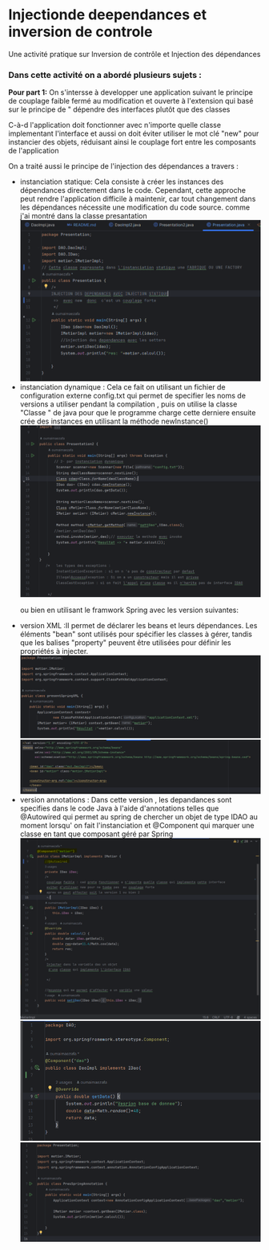 # Injectionde deependances et inversion de controle 
Une activité pratique  sur  Inversion de contrôle et Injection des dépendances

<h3>Dans cette activité  on a abordé  plusieurs sujets :     </h3>
<p><b>Pour part 1:</b> On s'intersse  à developper une application  suivant le principe de couplage faible fermé au modification et ouverte à l'extension    qui basé sur le principe  de " dépendre des interfaces  plutôt que  des classes </p>
<p> C-à-d  l'application  doit fonctionner avec  n'importe quelle classe  implementant  l'interface et aussi on doit éviter utiliser le mot  clé  "new"  pour instancier des objets, réduisant ainsi le couplage fort entre les composants de l'application </p>

<p> On a traité  aussi le principe de l'injection des dépendances  a travers :  </p>


<ul>
<li>instanciation  statique: Cela consiste à créer les instances des dépendances directement dans le code. Cependant, cette approche peut rendre l'application difficile à maintenir, car tout changement dans les dépendances nécessite une modification du code source. comme j'ai montré dans la classe presantation
<img src="captures/jc1.PNG">


</li>
<li>instanciation dynamique : Cela ce fait on utilisant un fichier de configuration externe config.txt  qui permet de specifier les noms de versions a utiliser pendant la compilation , puis on utilise la classe "Classe " de java  pour que le programme charge cette derniere ensuite  crée des instances en utilisant la méthode newInstance() 
<img src="captures/jc2.PNG">
</li>

<p>ou bien en utilisant le framwork  Spring  avec les version suivantes:</p>

<li>version XML :Il permet de déclarer les beans et leurs dépendances. Les éléments "bean" sont utilisés pour spécifier les classes à gérer, tandis que les balises "property" peuvent être utilisées pour définir les propriétés à injecter.
<img src="captures/cj3.PNG">
<img src="captures/cj4.PNG">
</li>
<li>version annotations  : Dans cette version , les depandances sont specifies  dans le code Java à l'aide d'annotations telles que @Autowired qui permet au spring de chercher un objet de type IDAO  au moment lorsqu' on fait l'instanciation et @Component  qui marquer une classe en tant que composant géré par Spring
<img src="captures/ex.PNG">
<img src="captures/ex2.PNG">
<img src="captures/cap.PNG">


</li>


</ul>
